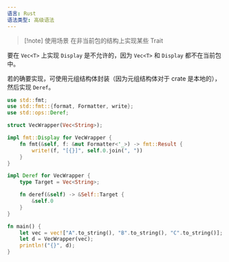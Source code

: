 ```yaml
---
语言: Rust
语法类型: 高级语法
---
```

> [!note] 使用场景
> 在非当前包的结构上实现某些 Trait

要在 `Vec<T>` 上实现 `Display` 是不允许的，因为 `Vec<T>` 和 `Display` 都不在当前包中。

若的确要实现，可使用元组结构体封装（因为元组结构体对于 crate 是本地的），然后实现 `Deref`。

```rust
use std::fmt;
use std::fmt::{format, Formatter, write};
use std::ops::Deref;

struct VecWrapper(Vec<String>);

impl fmt::Display for VecWrapper {
    fn fmt(&self, f: &mut Formatter<'_>) -> fmt::Result {
        write!(f, "[{}]", self.0.join(", "))
    }
}

impl Deref for VecWrapper {
    type Target = Vec<String>;

    fn deref(&self) -> &Self::Target {
        &self.0
    }
}

fn main() {
    let vec = vec!["A".to_string(), "B".to_string(), "C".to_string()];
    let d = VecWrapper(vec);
    println!("{}", d);
}
```